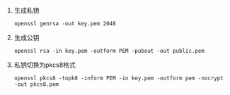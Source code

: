 1. 生成私钥
    ```
    openssl genrsa -out key.pem 2048
    ```
2. 生成公钥
    ```
    openssl rsa -in key.pem -outform PEM -pubout -out public.pem
    ```
3. 私钥切换为pkcs8格式
    ```
    openssl pkcs8 -topk8 -inform PEM -in key.pem -outform pem -nocrypt -out pkcs8.pem
    ```